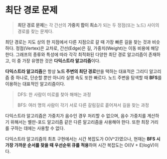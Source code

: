# 최단 경로 문제

> **최단 경로 문제**는 각 간선의 **가중치 합이 최소**가 되는 두 정점(또는 노드) 사이의 경로를 찾는 문제다.

최단 경로는 지도 상의 한 지점에서 다른 지점으로 갈 때 가장 빠른 길을 찾는 것과 비슷하다. 정점(Vertex)은 교차로, 간선(Edge)은 길, 가중치(Weight)는 이동 비용에 해당한다. 그래프의 종류와 특성에 따라 각각 최적화된 다양한 최단 경로 알고리즘이 존재하고, 이 중 가장 유명한 것은 **다익스트라 알고리즘**이다.

**다익스트라 알고리즘**은 항상 **노드 주변의 최단 경로**만을 택하는 대표적은 그리디 알고리즘 중 하나로, 단순할 뿐만 아니라 실행 속도 또한 빠르다. 노드 주변을 탐색할 때 **BFS**를 이용하는 대표적인 알고리즘이다.

> DFS: 한 사람이 미로를 찾아 해매는 과정
>
> BFS: 여러 명의 사람이 각기 서로 다른 갈림길로 흩어져서 길을 찾는 과정

다익스트라 알고리즘은 가중치가 음수인 경우 처리할 수 없으며, 음수 가중치를 계산하기 위해서는 벨만-포드 알고리즘 같은 다른 알고리즘을 사용해야 한다. 또한 최장 거리를 구하는 데에는 사용할 수 없다.

다익스트라 알고리즘의 최초 구현에서는 시간 복잡도가 O(V^2)였으나, 현재는 **BFS 시 가장 가까운 순서를 찾을 때 우선순위 큐를 적용**하여 시간 복잡도는 O((V + E)logV)이다.